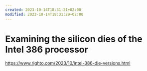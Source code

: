 ```yaml
---
created: 2023-10-14T18:31:21+02:00
modified: 2023-10-14T18:31:29+02:00
---
```


# Examining the silicon dies of the Intel 386 processor

<https://www.righto.com/2023/10/intel-386-die-versions.html>
